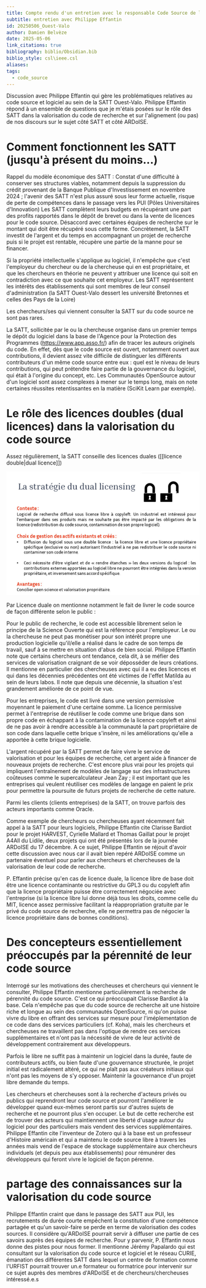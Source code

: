 ```yaml
---
title: Compte rendu d'un entretien avec le responsable Code Source de la SATT Ouest-Valo
subtitle: entretien avec Philippe Effantin
id: 20250506_Ouest-Valo
author: Damien Belvèze
date: 2025-05-06
link_citations: true
bibliography: biblio/Obsidian.bib
biblio_style: csl\ieee.csl
aliases: 
tags:
  - code_source
---
```

Discussion avec Philippe Effantin qui gère les problématiques relatives au code source et logiciel au sein de la SATT Ouest-Valo. 
Philippe Effantin répond à un ensemble de questions que je m'étais posées sur le rôle des SATT dans la valorisation du code de recherche et sur l'alignement (ou pas) de nos discours sur le sujet côté SATT et côté ARDoISE.

# Comment fonctionnent les SATT (jusqu'à présent du moins...)

Rappel du modèle économique des SATT :
Constat d'une difficulté à conserver ses structures viables, notamment depuis la suppression du crédit provenant de la Banque Publique d'Investissement en novembre 2024 ; l'avenir des SATT n'est plus assuré sous leur forme actuelle, risque de perte de compétences dans le passage vers les PUI (Pôles Universitaires d'Innovation)
Les SATT complètent leurs budgets en récupérant une part des profits rapportés dans le dépôt de brevet ou dans la vente de licences pour le code source. 
Désaccord avec certaines équipes de recherche sur le montant qui doit être récupéré sous cette forme. 
Concrètement, la SATT investit de l'argent et du temps en accompagnant un projet de recherche puis si le projet est rentable, récupère une partie de la manne pour se financer. 

Si la propriété intellectuelle s'applique au logiciel, il n'empêche que c'est l'employeur du chercheur ou de la chercheuse qui en est propriétaire, et que les chercheurs en théorie ne peuvent y attribuer une licence qui soit en contradiction avec ce que souhaite cet employeur. Les SATT représentent les intérêts des établissements qui sont membres de leur conseil d'administration (la SATT Ouest-Valo dessert les université Bretonnes et celles des Pays de la Loire)

Les chercheurs/ses qui viennent consulter la SATT sur du code source ne sont pas rares. 

La SATT, sollicitée par le ou la chercheuse organise dans un premier temps le dépôt du logiciel dans la base de l'Agence pour la Protection des Programmes (https://www.app.asso.fr/) afin de tracer les auteurs originels du code. 
En effet, dès que le code source est ouvert, notamment ouvert aux contributions, il devient assez vite difficile de distinguer les différents contributeurs d'un même code source entre eux : quel est le niveau de leurs contributions, qui peut prétendre faire partie de la gouvernance du logiciel, qui était à l'origine du concept, etc.
Les Communautés OpenSource autour d'un logiciel sont assez complexes à mener sur le temps long, mais on note certaines réussites retentissantes en la matière (SciKit Learn par exemple). 

# Le rôle des licences doubles (dual licences) dans la valorisation du code source

Assez régulièrement, la SATT conseille des licences duales ([[licence double|dual licence]])

![](images/dual_licencing.png)

Par Licence duale on mentionne notamment le fait de livrer le code source de façon différente selon le public : 

Pour le public de recherche, le code est accessible librement selon le principe de la Science Ouverte qui est la référence pour l'employeur.
Le ou la chercheuse ne peut pas monétiser pour son intérêt propre une production logicielle qu'il/elle a réalisé dans le cadre de son temps de travail, sauf à se mettre en situation d'abus de bien social. 
Philippe Effantin note que certains chercheurs ont tendance, cela dit, à se méfier des services de valorisation craignant de se voir déposséder de leurs créations. Il mentionne en particulier des chercheuses avec qui il a eu des licences et qui dans les décennies précédentes ont été victimes de l'effet Matilda au sein de leurs labos. Il note que depuis une décennie, la situation s'est grandement améliorée de ce point de vue. 

Pour les entreprises, le code est livré dans une version permissive moyennant le paiement d'une certaine somme. La licence permissive permet à l'entreprise de réutiliser le code comme une brique dans son propre code en échappant à la contamination de la licence copyleft et ainsi de ne pas avoir à rendre accessible à la communauté la part propriétaire de son code dans laquelle cette brique s'insère, ni les améliorations qu'elle a apportée à cette brique logicielle.

L'argent récupéré par la SATT permet de faire vivre le service de valorisation et pour les équipes de recherche, cet argent aide à financer de nouveaux projets de recherche. 
C'est encore plus vrai pour les projets qui impliquent l'entraînement de modèles de langage sur des infrastructures coûteuses comme le supercalculateur Jean Zay ; il est important que les entreprises qui veulent réutiliser ces modèles de langage en paient le prix pour permettre la poursuite de futurs projets de recherche de cette nature. 

Parmi les clients (clients entreprises) de la SATT, on trouve parfois des acteurs importants comme Oracle. 


Comme exemple de chercheurs ou chercheuses ayant récemment fait appel à la SATT pour leurs logiciels, Philippe Effantin cite Clarisse Bardiot pour le projet HARVEST, Cyrielle Mallard et Thomas Gaillat pour le projet A4All du Lidile, deux projets qui ont été présentés lors de la journée ARDoISE du 17 décembre. A ce sujet, Philippe Effantin se réjouit d'avoir cette discussion avec nous car il avait bien repéré ARDoISE comme un partenaire éventuel pour parler aux chercheurs et chercheuses de la valorisation de leur code de recherche. 

P. Effantin précise qu'en cas de licence duale, la licence libre de base doit être une licence contaminante ou restrictive du GPL3 ou du copyleft afin que la licence propriétaire puisse être correctement négociée avec l'entreprise (si la licence libre lui donne déjà tous les droits, comme celle du MIT, licence assez permissive facilitant la réappropriation gratuite par le privé du code source de recherche, elle ne permettra pas de négocier la licence propriétaire dans de bonnes conditions). 

# Des concepteurs essentiellement préoccupés par la pérennité de leur code source

Interrogé sur les motivations des chercheuses et chercheurs qui viennent le consulter, Philippe Effantin mentionne particulièrement la recherche de pérennité du code source. C'est ce qui préoccupait Clarisse Bardiot à la base. 
Cela n'empêche pas que du code source de recherche ait une histoire riche et longue au sein des communautés OpenSource, ni qu'on puisse vivre du libre en offrant des services sur mesure pour l'iméplementation de ce code dans des services particuliers (cf. Koha), mais les chercheurs et chercheuses ne travaillent pas dans l'optique de rendre ces services supplémentaires et n'ont pas la nécessité de vivre de leur activité de développement contrairement aux développeurs. 

Parfois le libre ne suffit pas à maintenir un logiciel dans la durée, faute de contributeurs actifs, ou bien faute d'une gouvernance structurée, le projet initial est radicalement altéré, ce qui ne plaît pas aux créateurs initiaux qui n'ont pas les moyens de s'y opposer. 
Maintenir la gouvernance d'un projet libre demande du temps. 

Les chercheurs et chercheuses sont à la recherche d'acteurs privés ou publics qui reprendront leur code source et pourront l'améliorer le développer quand eux-mêmes seront partis sur d'autres sujets de recherche et ne pourront plus s'en occuper. 
Le but de cette recherche est de trouver des acteurs qui maintiennent une liberté d'usage autour du logiciel pour des particuliers mais vendent des services supplémentaires. Philippe Effantin cite l'inventeur de Zotero qui à la base est un professeur d'Histoire américain et qui a maintenu le code source libre à travers les années mais vend de l'espace de stockage supplémentaire aux chercheurs individuels (et depuis peu aux établissements) pour rémunérer des développeurs qui feront vivre le logiciel de façon pérenne. 

# partage des connaissances sur la valorisation du code source

Philippe Effantin craint que dans le passage des SATT aux PUI, les recrutements de durée courte empêchent la constitution d'une compétence partagée et qu'un savoir-faire se perde en terme de valorisation des codes sources. Il considère qu'ARDoISE pourrait servir à diffuser une partie de ces savoirs auprès des équipes de recherche. 
Pour y parvenir, P. Effantin nous donne des pistes pour nous former. 
Il mentionne Jérémy Papalardo qui est consultant sur la valorisation du code source et logiciel et le réseau CURIE, émanation des différentes SATT dans lequel un centre de formation comme l'URFIST pourrait trouver un.e formateur ou formatrice pour intervenir sur ce sujet auprès des membres d'ARDoISE et de chercheurs/chercheuses intéressé.e.s